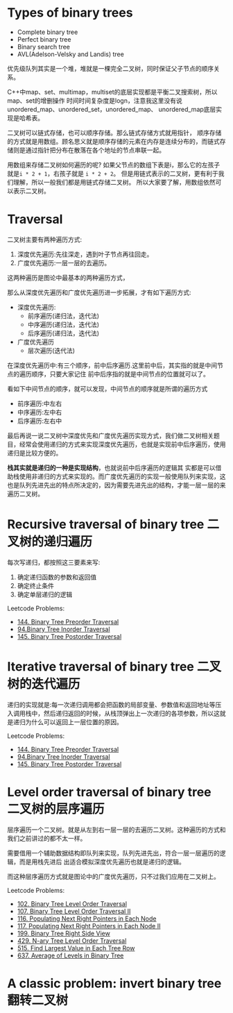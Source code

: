 # Types of binary trees

* Complete binary tree
* Perfect binary tree
* Binary search tree
* AVL(Adelson-Velsky and Landis) tree

优先级队列其实是一个堆，堆就是一棵完全二叉树，同时保证父子节点的顺序关系。

C++中map、set、multimap，multiset的底层实现都是平衡二叉搜索树，所以map、set的增删操作 时间时间复杂度是logn，注意我这里没有说unordered_map、unordered_set，unordered_map、 unordered_map底层实现是哈希表。

二叉树可以链式存储，也可以顺序存储。那么链式存储方式就用指针， 顺序存储的方式就是用数组。顾名思义就是顺序存储的元素在内存是连续分布的，而链式存储则是通过指针把分布在散落在各个地址的节点串联一起。

用数组来存储二叉树如何遍历的呢? 如果父节点的数组下表是i，那么它的左孩子就是`i * 2 + 1`，右孩子就是 `i * 2 + 2`。 但是用链式表示的二叉树，更有利于我们理解，所以一般我们都是用链式存储二叉树。 所以大家要了解，用数组依然可以表示二叉树。

# Traversal

二叉树主要有两种遍历方式:
1. 深度优先遍历:先往深走，遇到叶子节点再往回走。 
2. 广度优先遍历:一层一层的去遍历。

这两种遍历是图论中最基本的两种遍历方式，

那么从深度优先遍历和广度优先遍历进一步拓展，才有如下遍历方式:  
* 深度优先遍历:
  * 前序遍历(递归法，迭代法)
  * 中序遍历(递归法，迭代法)
  * 后序遍历(递归法，迭代法)
* 广度优先遍历
  * 层次遍历(迭代法)

在深度优先遍历中:有三个顺序，前中后序遍历.这里前中后，其实指的就是中间节点的遍历顺序，只要大家记住 前中后序指的就是中间节点的位置就可以了。

看如下中间节点的顺序，就可以发现，中间节点的顺序就是所谓的遍历方式

* 前序遍历:中左右
* 中序遍历:左中右
* 后序遍历:左右中

最后再说一说二叉树中深度优先和广度优先遍历实现方式，我们做二叉树相关题目，经常会使用递归的方式来实现深度优先遍历，也就是实现前中后序遍历，使用递归是比较方便的。

__栈其实就是递归的一种是实现结构__，也就说前中后序遍历的逻辑其 实都是可以借助栈使用非递归的方式来实现的。而广度优先遍历的实现一般使用队列来实现，这也是队列先进先出的特点所决定的，因为需要先进先出的结构，才能一层一层的来遍历二叉树。

# Recursive traversal of binary tree 二叉树的递归遍历

每次写递归，都按照这三要素来写:
1. 确定递归函数的参数和返回值
2. 确定终止条件
3. 确定单层递归的逻辑

Leetcode Problems:  
* [144. Binary Tree Preorder Traversal](https://leetcode.com/problems/binary-tree-preorder-traversal/)
* [94.Binary Tree Inorder Traversal](https://leetcode.com/problems/binary-tree-inorder-traversal/)
* [145. Binary Tree Postorder Traversal](https://leetcode.com/problems/binary-tree-postorder-traversal/)

# Iterative traversal of binary tree 二叉树的迭代遍历

递归的实现就是:每一次递归调用都会把函数的局部变量、参数值和返回地址等压入调用栈中，然后递归返回的时候，从栈顶弹出上一次递归的各项参数，所以这就是递归为什么可以返回上一层位置的原因。

Leetcode Problems:  
* [144. Binary Tree Preorder Traversal](https://leetcode.com/problems/binary-tree-preorder-traversal/)
* [94.Binary Tree Inorder Traversal](https://leetcode.com/problems/binary-tree-inorder-traversal/)
* [145. Binary Tree Postorder Traversal](https://leetcode.com/problems/binary-tree-postorder-traversal/)

# Level order traversal of binary tree 二叉树的层序遍历

层序遍历一个二叉树。就是从左到右一层一层的去遍历二叉树。这种遍历的方式和我们之前讲过的都不太一样。

需要借用一个辅助数据结构即队列来实现，队列先进先出，符合一层一层遍历的逻辑，而是用栈先进后 出适合模拟深度优先遍历也就是递归的逻辑。
      
而这种层序遍历方式就是图论中的广度优先遍历，只不过我们应用在二叉树上。

Leetcode Problems:  
* [102. Binary Tree Level Order Traversal](https://leetcode.com/problems/binary-tree-level-order-traversal/)
* [107. Binary Tree Level Order Traversal II](https://leetcode.com/problems/binary-tree-level-order-traversal-ii/)
* [116. Populating Next Right Pointers in Each Node](https://leetcode.com/problems/populating-next-right-pointers-in-each-node/)
* [117. Populating Next Right Pointers in Each Node II](https://leetcode.com/problems/populating-next-right-pointers-in-each-node-ii/)
* [199. Binary Tree Right Side View](https://leetcode.com/problems/binary-tree-right-side-view/)
* [429. N-ary Tree Level Order Traversal](https://leetcode.com/problems/n-ary-tree-level-order-traversal/)
* [515. Find Largest Value in Each Tree Row](https://leetcode.com/problems/find-largest-value-in-each-tree-row/)
* [637. Average of Levels in Binary Tree](https://leetcode.com/problems/average-of-levels-in-binary-tree/)  

# A classic problem: invert binary tree 翻转二叉树

